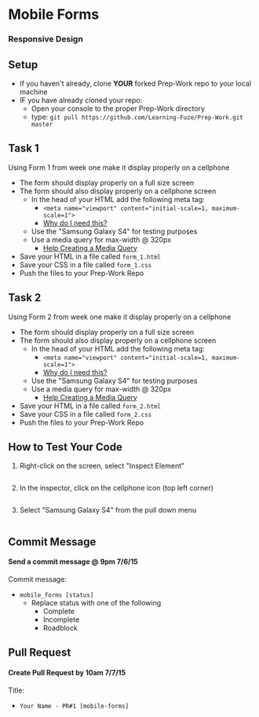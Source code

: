 # Mobile Forms

### Responsive Design

## Setup

- If you haven't already, clone **YOUR** forked Prep-Work repo to your local machine
- IF you have already cloned your repo:
	- Open your console to the proper Prep-Work directory
	- type: `git pull https://github.com/Learning-Fuze/Prep-Work.git master`

## Task 1

Using Form 1 from week one make it display properly on a cellphone
- The form should display properly on a full size screen
- The form should also display properly on a cellphone screen
	- In the head of your HTML add the following meta tag:
		- `<meta name="viewport" content="initial-scale=1, maximum-scale=1">`
		- <a href="https://developer.mozilla.org/en-US/docs/Mozilla/Mobile/Viewport_meta_tag">Why do I need this?</a>
	- Use the "Samsung Galaxy S4" for testing purposes
	- Use a media query for max-width @ 320px
		- <a href="http://www.w3schools.com/cssref/css3_pr_mediaquery.asp" target="_blank">Help Creating a Media Query</a>
- Save your HTML in a file called `form_1.html`
- Save your CSS in a file called `form_1.css`
- Push the files to your Prep-Work Repo

## Task 2

Using Form 2 from week one make it display properly on a cellphone
- The form should display properly on a full size screen
- The form should also display properly on a cellphone screen
	- In the head of your HTML add the following meta tag:
		- `<meta name="viewport" content="initial-scale=1, maximum-scale=1">`
		- <a href="https://developer.mozilla.org/en-US/docs/Mozilla/Mobile/Viewport_meta_tag">Why do I need this?</a>	
	- Use the "Samsung Galaxy S4" for testing purposes
	- Use a media query for max-width @ 320px
		- <a href="http://www.w3schools.com/cssref/css3_pr_mediaquery.asp" target="_blank">Help Creating a Media Query</a>
- Save your HTML in a file called `form_2.html`
- Save your CSS in a file called `form_2.css`
- Push the files to your Prep-Work Repo

## How to Test Your Code

1. Right-click on the screen, select "Inspect Element"

<img src="">

2. In the inspector, click on the cellphone icon (top left corner)

<img src="">

3. Select "Samsung Galaxy S4" from the pull down menu

<img src="">

## Commit Message

#### Send a commit message @ 9pm 7/6/15

Commit message:
- `mobile_forms [status]`
	- Replace status with one of the following
		- Complete
		- Incomplete
		- Roadblock

## Pull Request

#### Create Pull Request by 10am 7/7/15

Title:
- `Your Name - PR#1 [mobile-forms]`